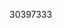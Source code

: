 [//]: # (Created by ./bin/manage_files.pl from ./species/Ancylostoma_duodenale/PRJNA72581/Ancylostoma_duodenale_PRJNA72581.publication.html on Thu Jun 11 13:43:16 2020)
30397333
